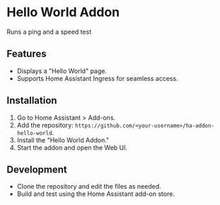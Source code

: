 # Hello World Addon

Runs a ping and a speed test

## Features
- Displays a "Hello World" page.
- Supports Home Assistant Ingress for seamless access.

## Installation
1. Go to Home Assistant > Add-ons.
2. Add the repository: `https://github.com/<your-username>/ha-addon-hello-world`.
3. Install the "Hello World Addon."
4. Start the addon and open the Web UI.

## Development
- Clone the repository and edit the files as needed.
- Build and test using the Home Assistant add-on store.
